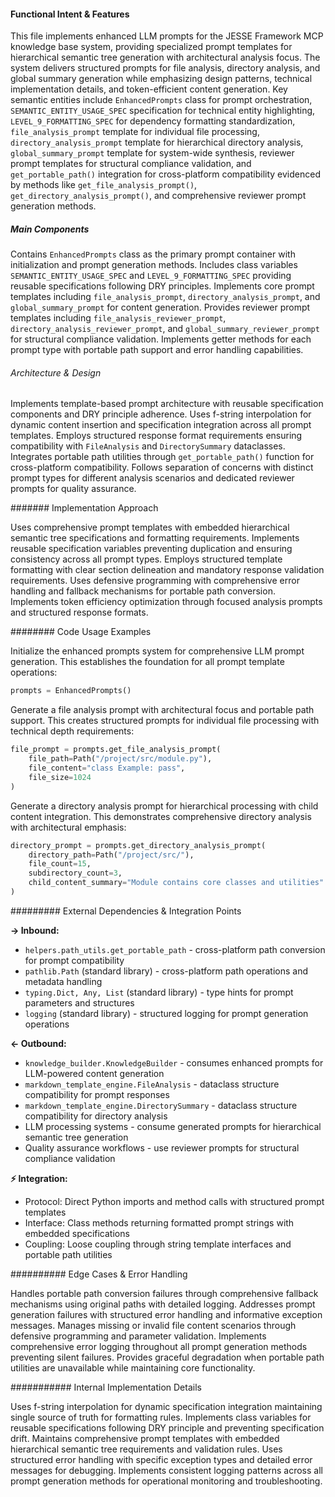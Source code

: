<!-- CACHE_METADATA_START -->
<!-- Source File: {PROJECT_ROOT}/jesse-framework-mcp/jesse_framework_mcp/knowledge_bases/indexing/file_analysis_cache.py -->
<!-- Cached On: 2025-07-04T00:43:39.023668 -->
<!-- Source Modified: 2025-07-03T17:40:33.712319 -->
<!-- Cache Version: 1.0 -->
<!-- CACHE_METADATA_END -->

#### Functional Intent & Features

This file implements enhanced LLM prompts for the JESSE Framework MCP knowledge base system, providing specialized prompt templates for hierarchical semantic tree generation with architectural analysis focus. The system delivers structured prompts for file analysis, directory analysis, and global summary generation while emphasizing design patterns, technical implementation details, and token-efficient content generation. Key semantic entities include `EnhancedPrompts` class for prompt orchestration, `SEMANTIC_ENTITY_USAGE_SPEC` specification for technical entity highlighting, `LEVEL_9_FORMATTING_SPEC` for dependency formatting standardization, `file_analysis_prompt` template for individual file processing, `directory_analysis_prompt` template for hierarchical directory analysis, `global_summary_prompt` template for system-wide synthesis, reviewer prompt templates for structural compliance validation, and `get_portable_path()` integration for cross-platform compatibility evidenced by methods like `get_file_analysis_prompt()`, `get_directory_analysis_prompt()`, and comprehensive reviewer prompt generation methods.

##### Main Components

Contains `EnhancedPrompts` class as the primary prompt container with initialization and prompt generation methods. Includes class variables `SEMANTIC_ENTITY_USAGE_SPEC` and `LEVEL_9_FORMATTING_SPEC` providing reusable specifications following DRY principles. Implements core prompt templates including `file_analysis_prompt`, `directory_analysis_prompt`, and `global_summary_prompt` for content generation. Provides reviewer prompt templates including `file_analysis_reviewer_prompt`, `directory_analysis_reviewer_prompt`, and `global_summary_reviewer_prompt` for structural compliance validation. Implements getter methods for each prompt type with portable path support and error handling capabilities.

###### Architecture & Design

Implements template-based prompt architecture with reusable specification components and DRY principle adherence. Uses f-string interpolation for dynamic content insertion and specification integration across all prompt templates. Employs structured response format requirements ensuring compatibility with `FileAnalysis` and `DirectorySummary` dataclasses. Integrates portable path utilities through `get_portable_path()` function for cross-platform compatibility. Follows separation of concerns with distinct prompt types for different analysis scenarios and dedicated reviewer prompts for quality assurance.

####### Implementation Approach

Uses comprehensive prompt templates with embedded hierarchical semantic tree specifications and formatting requirements. Implements reusable specification variables preventing duplication and ensuring consistency across all prompt types. Employs structured template formatting with clear section delineation and mandatory response validation requirements. Uses defensive programming with comprehensive error handling and fallback mechanisms for portable path conversion. Implements token efficiency optimization through focused analysis prompts and structured response formats.

######## Code Usage Examples

Initialize the enhanced prompts system for comprehensive LLM prompt generation. This establishes the foundation for all prompt template operations:

```python
prompts = EnhancedPrompts()
```

Generate a file analysis prompt with architectural focus and portable path support. This creates structured prompts for individual file processing with technical depth requirements:

```python
file_prompt = prompts.get_file_analysis_prompt(
    file_path=Path("/project/src/module.py"),
    file_content="class Example: pass",
    file_size=1024
)
```

Generate a directory analysis prompt for hierarchical processing with child content integration. This demonstrates comprehensive directory analysis with architectural emphasis:

```python
directory_prompt = prompts.get_directory_analysis_prompt(
    directory_path=Path("/project/src/"),
    file_count=15,
    subdirectory_count=3,
    child_content_summary="Module contains core classes and utilities"
)
```

######### External Dependencies & Integration Points

**→ Inbound:**

- `helpers.path_utils.get_portable_path` - cross-platform path conversion for prompt compatibility
- `pathlib.Path` (standard library) - cross-platform path operations and metadata handling
- `typing.Dict, Any, List` (standard library) - type hints for prompt parameters and structures
- `logging` (standard library) - structured logging for prompt generation operations

**← Outbound:**

- `knowledge_builder.KnowledgeBuilder` - consumes enhanced prompts for LLM-powered content generation
- `markdown_template_engine.FileAnalysis` - dataclass structure compatibility for prompt responses
- `markdown_template_engine.DirectorySummary` - dataclass structure compatibility for directory analysis
- LLM processing systems - consume generated prompts for hierarchical semantic tree generation
- Quality assurance workflows - use reviewer prompts for structural compliance validation

**⚡ Integration:**

- Protocol: Direct Python imports and method calls with structured prompt templates
- Interface: Class methods returning formatted prompt strings with embedded specifications
- Coupling: Loose coupling through string template interfaces and portable path utilities

########## Edge Cases & Error Handling

Handles portable path conversion failures through comprehensive fallback mechanisms using original paths with detailed logging. Addresses prompt generation failures with structured error handling and informative exception messages. Manages missing or invalid file content scenarios through defensive programming and parameter validation. Implements comprehensive error logging throughout all prompt generation methods preventing silent failures. Provides graceful degradation when portable path utilities are unavailable while maintaining core functionality.

########### Internal Implementation Details

Uses f-string interpolation for dynamic specification integration maintaining single source of truth for formatting rules. Implements class variables for reusable specifications following DRY principle and preventing specification drift. Maintains comprehensive prompt templates with embedded hierarchical semantic tree requirements and validation rules. Uses structured error handling with specific exception types and detailed error messages for debugging. Implements consistent logging patterns across all prompt generation methods for operational monitoring and troubleshooting.
